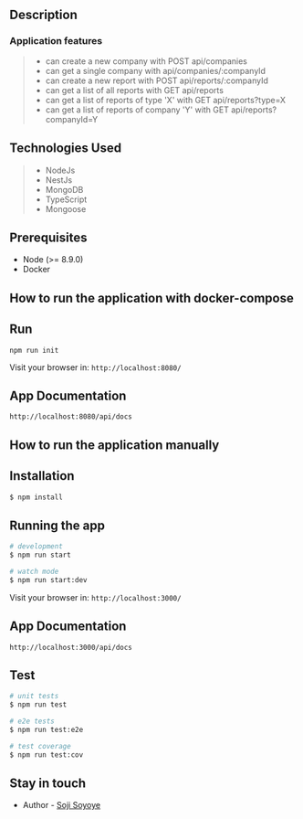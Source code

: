 
  ## Description

### Application features

>- can create a new company with POST api/companies
>- can get a single company with api/companies/:companyId
>- can create a new report with POST api/reports/:companyId
>- can get a list of all reports with GET api/reports
>- can get a list of reports of type 'X' with GET api/reports?type=X
>- can get a list of reports of company 'Y' with GET api/reports?companyId=Y

## Technologies Used

>- NodeJs
>- NestJs
>- MongoDB
>- TypeScript
>- Mongoose

## Prerequisites
- Node (>= 8.9.0)
- Docker

## How to run the application with docker-compose

## Run
```
npm run init
```

Visit your browser in: `http://localhost:8080/`

## App Documentation

`http://localhost:8080/api/docs`

## 

## How to run the application manually
## Installation

```bash
$ npm install
```

## Running the app

```bash
# development
$ npm run start

# watch mode
$ npm run start:dev
```
Visit your browser in: `http://localhost:3000/`

## App Documentation

`http://localhost:3000/api/docs`


## Test

```bash
# unit tests
$ npm run test

# e2e tests
$ npm run test:e2e

# test coverage
$ npm run test:cov
```


## Stay in touch

- Author - [Soji Soyoye](https://www.linkedin.com/in/soyoye-olusoji-134257133/)

